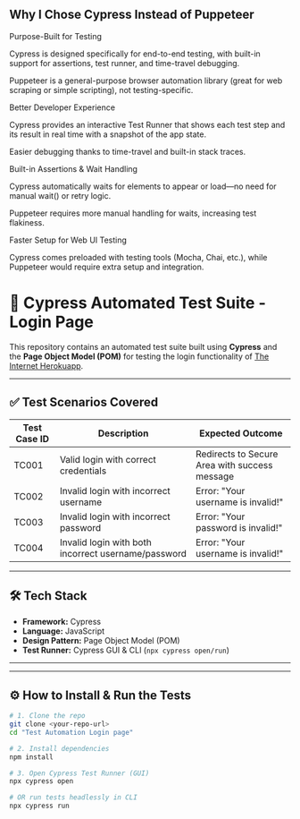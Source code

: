 ## Why I Chose Cypress Instead of Puppeteer

Purpose-Built for Testing

Cypress is designed specifically for end-to-end testing, with built-in support for assertions, test runner, and time-travel debugging.

Puppeteer is a general-purpose browser automation library (great for web scraping or simple scripting), not testing-specific.

Better Developer Experience

Cypress provides an interactive Test Runner that shows each test step and its result in real time with a snapshot of the app state.

Easier debugging thanks to time-travel and built-in stack traces.

Built-in Assertions & Wait Handling

Cypress automatically waits for elements to appear or load—no need for manual wait() or retry logic.

Puppeteer requires more manual handling for waits, increasing test flakiness.

Faster Setup for Web UI Testing

Cypress comes preloaded with testing tools (Mocha, Chai, etc.), while Puppeteer would require extra setup and integration.

# 🔐 Cypress Automated Test Suite - Login Page

This repository contains an automated test suite built using **Cypress** and the **Page Object Model (POM)** for testing the login functionality of [The Internet Herokuapp](https://the-internet.herokuapp.com/login).

---

## ✅ Test Scenarios Covered

| Test Case ID | Description                                         | Expected Outcome                              |
|--------------|-----------------------------------------------------|-----------------------------------------------|
| TC001        | Valid login with correct credentials                | Redirects to Secure Area with success message |
| TC002        | Invalid login with incorrect username               | Error: "Your username is invalid!"            |
| TC003        | Invalid login with incorrect password               | Error: "Your password is invalid!"            |
| TC004        | Invalid login with both incorrect username/password | Error: "Your username is invalid!"            |

---

## 🛠 Tech Stack

- **Framework:** Cypress
- **Language:** JavaScript
- **Design Pattern:** Page Object Model (POM)
- **Test Runner:** Cypress GUI & CLI (`npx cypress open/run`)

---


---

## ⚙️ How to Install & Run the Tests

```bash
# 1. Clone the repo
git clone <your-repo-url>
cd "Test Automation Login page"

# 2. Install dependencies
npm install

# 3. Open Cypress Test Runner (GUI)
npx cypress open

# OR run tests headlessly in CLI
npx cypress run


